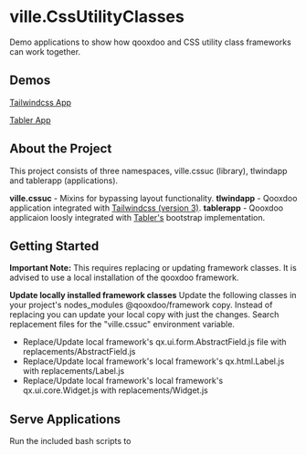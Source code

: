 # ville.CssUtilityClasses

Demo applications to show how qooxdoo and CSS utility class frameworks can work together.

## Demos

[Tailwindcss App]()

[Tabler App]() 

## About the Project

This project consists of three namespaces, ville.cssuc (library), tlwindapp and tablerapp (applications).

**ville.cssuc** - Mixins for bypassing layout functionality.
**tlwindapp** - Qooxdoo application integrated with [Tailwindcss (version 3)](https://v3.tailwindcss.com/).
**tablerapp** - Qooxdoo applicaion loosly integrated with [Tabler's](https://docs.tabler.io/ui/getting-started/installation) bootstrap implementation.

## Getting Started

**Important Note:** This requires replacing or updating framework classes. It is advised to use a local installation of the qooxdoo framework.

**Update locally installed framework classes**
Update the following classes in your project's nodes_modules @qooxdoo/framework copy. Instead of replacing you can update your local copy with just the changes. Search replacement files for the "ville.cssuc" environment variable.

- Replace/Update local framework's qx.ui.form.AbstractField.js file with replacements/AbstractField.js
- Replace/Update local framework's local framework's qx.html.Label.js with replacements/Label.js
- Replace/Update local framework's local framework's qx.ui.core.Widget.js with replacements/Widget.js

## Serve Applications

Run the included bash scripts to 